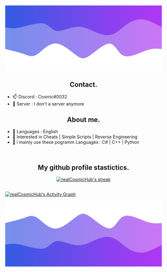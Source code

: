 ![Header](./header.png)


<h2 align="center">Contact.</h2>

- 📫 Discord  : Cosmic#0032
- 👋 Server   : I don't a server anymore

<h2 align="center">About me.</h2>

- 🌱 Languages : English
- 👀 Interested in Cheats | Simple Scripts | Reverse Engineering
- 🌱 i mainly use these pogramm Languages : C# | C++ | Python

<p href="Cosmic" align="center">
    <img alt="" src=https://lanyard.cnrad.dev/api/982622509859995668/>
</p>

<!---
realCosmicHub/realCosmicHub is a ✨ special ✨ repository because its `README.md` (this file) appears on your GitHub profile.
You can click the Preview link to take a look at your changes.
--->



<h2 align="center">My github profile stastictics.</h2>

<p align="center">
    <a href="https://github.com/realCosmicHub">
        <img title="Cosmic stats" alt="realCosmicHub's streak" src="https://github-readme-streak-stats.herokuapp.com/?user=realCosmicHub&theme=dark&hide_border=true&stroke=f53b3b"/>
    </a>
</p><br>
<a href="https://github.com/realCosmicHub"><img alt="realCosmicHub's Activity Graph" src="https://activity-graph.herokuapp.com/graph?username=realCosmicHub&bg_color=0D1117&color=eca15b&line=eca15b&point=FFFFFF&hide_border=true" /></a>
 


![Footer](./footer.png)
